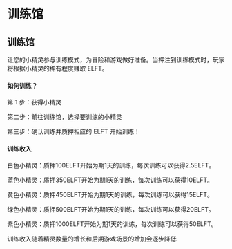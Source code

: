 # 训练馆

## 训练馆

让您的小精灵参与训练模式，为冒险和游戏做好准备。当押注到训练模式时，玩家将根据小精灵的稀有程度赚取 ELFT。

#### 如何训练？

第 1 步：获得小精灵

第二步：前往训练馆，选择要训练的小精灵

第三步：确认训练并质押相应的 ELFT 开始训练！

#### 训练收入

白色小精灵：质押100ELFT开始为期1天的训练，每次训练可以获得2.5ELFT。

蓝色小精灵：质押350ELFT开始为期1天的训练，每次训练可以获得10ELFT。

黄色小精灵：质押450ELFT开始为期1天的训练，每次训练可以获得15ELFT。

绿色小精灵：质押500ELFT开始为期1天的训练，每次训练可以获得20ELFT。

紫色小精灵：质押1000ELFT开始为期1天的训练，每次训练可以获得50ELFT。



训练收入随着精灵数量的增长和后期游戏场景的增加会逐步降低



